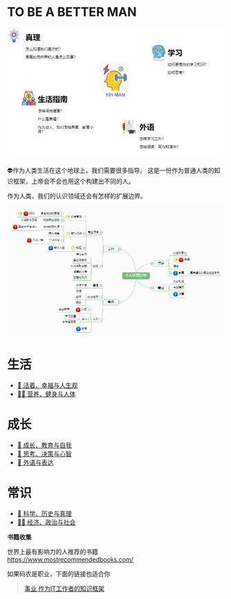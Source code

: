 # TO BE A BETTER MAN
![](image/man.drawio.png)

:alien:作为人类生活在这个地球上，我们需要很多指导。 
这是一份作为普通人类的知识框架，上帝会不会也用这个构建出不同的人。

作为人类，我们的认识领域还会有怎样的扩展边界。

![](image/plan.png)


# 生活
* [:kiss: 活着、幸福与人生观](living.md) 
* [:weight_lifting_man: 营养、健身与人体](run.md)  

# 成长
* [:baby: 成长、教育与自我](grow.md) 
* [:thinking: 思考、决策与心智](think.md)
* [:speak_no_evil: 外语与表达](english.md) 

# 常识
* [:rocket: 科学、历史与真理](science.md)  
* [:man_cook: 经济、政治与社会](society.md)  

**书籍收集**

世界上最有影响力的人推荐的书籍  
https://www.mostrecommendedbooks.com/


如果码农是职业，下面的链接也适合你
> [事业 作为IT工作者的知识框架](https://github.com/codefossil/javabook)